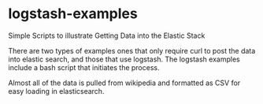 # logstash-examples
Simple Scripts to illustrate Getting Data into the Elastic Stack

There are two types of examples ones that only require curl to post the data into elastic search, and those that use logstash.
The logstash examples include a bash script that initiates the process.

Almost all of the data is pulled from wikipedia and formatted as CSV for easy loading in elasticsearch.

